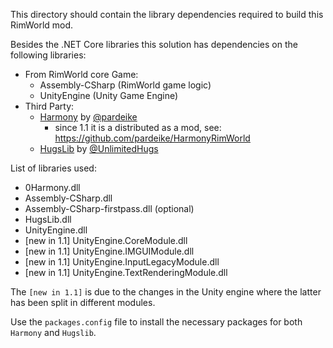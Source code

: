 This directory should contain the library dependencies required to build this RimWorld mod.

Besides the .NET Core libraries this solution has dependencies on the following libraries:

- From RimWorld core Game:
    - Assembly-CSharp (RimWorld game logic)
    - UnityEngine (Unity Game Engine)
- Third Party:
    - [Harmony](https://github.com/pardeike/Harmony) by [@pardeike](https://github.com/pardeike)
        - since 1.1 it is a distributed as a mod, see: https://github.com/pardeike/HarmonyRimWorld
    - [HugsLib](https://github.com/UnlimitedHugs/RimworldHugsLib) by [@UnlimitedHugs](https://github.com/UnlimitedHugs)
    
List of libraries used:

- 0Harmony.dll
- Assembly-CSharp.dll
- Assembly-CSharp-firstpass.dll (optional)
- HugsLib.dll
- UnityEngine.dll
- [new in 1.1] UnityEngine.CoreModule.dll
- [new in 1.1] UnityEngine.IMGUIModule.dll
- [new in 1.1] UnityEngine.InputLegacyModule.dll
- [new in 1.1] UnityEngine.TextRenderingModule.dll


The `[new in 1.1]` is due to the changes in the Unity engine where the latter has been split in different modules.

Use the `packages.config` file to install the necessary packages for both `Harmony` and `Hugslib`.